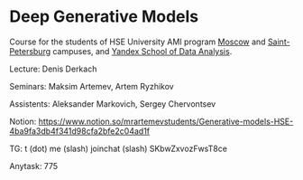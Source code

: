 # Deep Generative Models

Course for the students of HSE University AMI program [Moscow](https://www.hse.ru/en/ba/ami/) and [Saint-Petersburg](https://spb.hse.ru/en/ba/appmath/) campuses, and [Yandex School of Data Analysis](https://yandexdataschool.com/). 

Lecture: Denis Derkach

Seminars: Maksim Artemev, Artem Ryzhikov

Assistents: Aleksander Markovich, Sergey Chervontsev

Notion: https://www.notion.so/mrartemevstudents/Generative-models-HSE-4ba9fa3db4f341d98cfa2bfe2c04ad1f

TG: t (dot) me (slash) joinchat (slash) SKbwZxvozFwsT8ce

Anytask: 775

